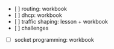 - [ ] routing: workbook
- [ ] dhcp: workbook
- [ ] traffic shaping: lesson + workbook
- [ ] challenges
- [ ] socket programming: workbook
